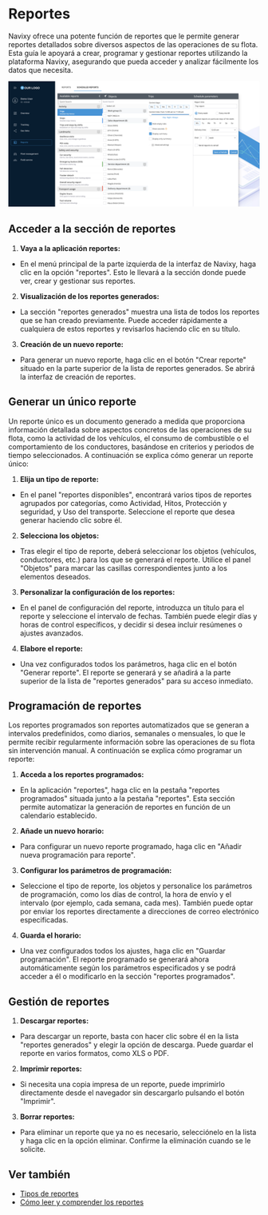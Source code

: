 # Reportes

Navixy ofrece una potente función de reportes que le permite generar reportes detallados sobre diversos aspectos de las operaciones de su flota. Esta guía le apoyará a crear, programar y gestionar reportes utilizando la plataforma Navixy, asegurando que pueda acceder y analizar fácilmente los datos que necesita.

![image-20240814-234904.png](../../gua-del-usuario/attachments/image-20240814-234904.png)

## Acceder a la sección de reportes

1. **Vaya a la aplicación reportes:**

* En el menú principal de la parte izquierda de la interfaz de Navixy, haga clic en la opción "reportes". Esto le llevará a la sección donde puede ver, crear y gestionar sus reportes.

2. **Visualización de los reportes generados:**

* La sección "reportes generados" muestra una lista de todos los reportes que se han creado previamente. Puede acceder rápidamente a cualquiera de estos reportes y revisarlos haciendo clic en su título.

3. **Creación de un nuevo reporte:**

* Para generar un nuevo reporte, haga clic en el botón "Crear reporte" situado en la parte superior de la lista de reportes generados. Se abrirá la interfaz de creación de reportes.

## Generar un único reporte

Un reporte único es un documento generado a medida que proporciona información detallada sobre aspectos concretos de las operaciones de su flota, como la actividad de los vehículos, el consumo de combustible o el comportamiento de los conductores, basándose en criterios y periodos de tiempo seleccionados. A continuación se explica cómo generar un reporte único:

1. **Elija un tipo de reporte:**

* En el panel "reportes disponibles", encontrará varios tipos de reportes agrupados por categorías, como Actividad, Hitos, Protección y seguridad, y Uso del transporte. Seleccione el reporte que desea generar haciendo clic sobre él.

2. **Selecciona los objetos:**

* Tras elegir el tipo de reporte, deberá seleccionar los objetos (vehículos, conductores, etc.) para los que se generará el reporte. Utilice el panel "Objetos" para marcar las casillas correspondientes junto a los elementos deseados.

3. **Personalizar la configuración de los reportes:**

* En el panel de configuración del reporte, introduzca un título para el reporte y seleccione el intervalo de fechas. También puede elegir días y horas de control específicos, y decidir si desea incluir resúmenes o ajustes avanzados.

4. **Elabore el reporte:**

* Una vez configurados todos los parámetros, haga clic en el botón "Generar reporte". El reporte se generará y se añadirá a la parte superior de la lista de "reportes generados" para su acceso inmediato.

## Programación de reportes

Los reportes programados son reportes automatizados que se generan a intervalos predefinidos, como diarios, semanales o mensuales, lo que le permite recibir regularmente información sobre las operaciones de su flota sin intervención manual. A continuación se explica cómo programar un reporte:

1. **Acceda a los reportes programados:**

* En la aplicación "reportes", haga clic en la pestaña "reportes programados" situada junto a la pestaña "reportes". Esta sección permite automatizar la generación de reportes en función de un calendario establecido.

2. **Añade un nuevo horario:**

* Para configurar un nuevo reporte programado, haga clic en "Añadir nueva programación para reporte".

3. **Configurar los parámetros de programación:**

* Seleccione el tipo de reporte, los objetos y personalice los parámetros de programación, como los días de control, la hora de envío y el intervalo (por ejemplo, cada semana, cada mes). También puede optar por enviar los reportes directamente a direcciones de correo electrónico especificadas.

4. **Guarda el horario:**

* Una vez configurados todos los ajustes, haga clic en "Guardar programación". El reporte programado se generará ahora automáticamente según los parámetros especificados y se podrá acceder a él o modificarlo en la sección "reportes programados".

## Gestión de reportes

1. **Descargar reportes:**

* Para descargar un reporte, basta con hacer clic sobre él en la lista "reportes generados" y elegir la opción de descarga. Puede guardar el reporte en varios formatos, como XLS o PDF.

2. **Imprimir reportes:**

* Si necesita una copia impresa de un reporte, puede imprimirlo directamente desde el navegador sin descargarlo pulsando el botón "Imprimir".

3. **Borrar reportes:**

* Para eliminar un reporte que ya no es necesario, selecciónelo en la lista y haga clic en la opción eliminar. Confirme la eliminación cuando se le solicite.

## Ver también

* [Tipos de reportes](tipos-de-reportes.md)
* [Cómo leer y comprender los reportes](leer-y-comprender-los-reportes.md)
